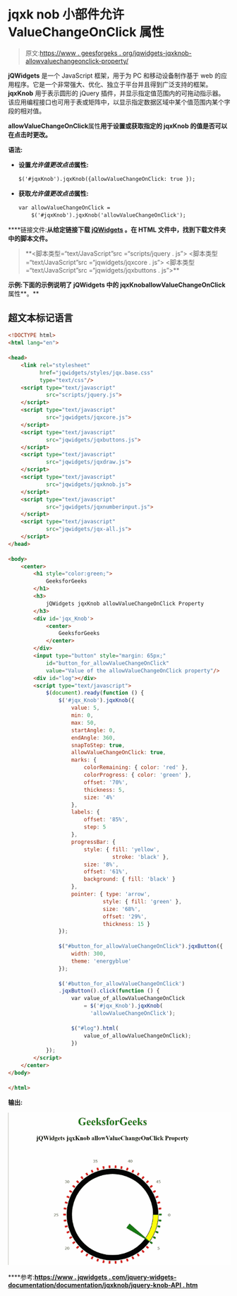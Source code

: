# jqxk nob 小部件允许 ValueChangeOnClick 属性

> 原文:[https://www . geesforgeks . org/jqwidgets-jqxknob-allowvaluechangeonclick-property/](https://www.geeksforgeeks.org/jqwidgets-jqxknob-allowvaluechangeonclick-property/)

**jQWidgets** 是一个 JavaScript 框架，用于为 PC 和移动设备制作基于 web 的应用程序。它是一个非常强大、优化、独立于平台并且得到广泛支持的框架。**jqxKnob** 用于表示圆形的 jQuery 插件，并显示指定值范围内的可拖动指示器。该应用编程接口也可用于表或矩阵中，以显示指定数据区域中某个值范围内某个字段的相对值。

****allowValueChangeOnClick****属性**用于设置或获取指定的 jqxKnob 的值是否可以在点击时更改。**

****语法:****

*   **设置*允许值更改点击*属性:**

    ```html
    $('#jqxKnob').jqxKnob({allowValueChangeOnClick: true });
    ```

*   **获取*允许值更改点击*属性:**

    ```html
    var allowValueChangeOnClick = 
        $('#jqxKnob').jqxKnob('allowValueChangeOnClick');
    ```

****链接文件:**从给定链接下载 [jQWidgets](https://www.jqwidgets.com/download/) 。在 HTML 文件中，找到下载文件夹中的脚本文件。**

> <link rel="”stylesheet”" href="”jqwidgets/styles/jqx.base.css”" type="”text/css”"> **<脚本类型=“text/JavaScript”src =“scripts/jquery . js”></script>
> <脚本类型=“text/JavaScript”src =“jqwidgets/jqxcore . js”></script>
> <脚本类型=“text/JavaScript”src =“jqwidgets/jqxbuttons . js”>**

****示例:**下面的示例说明了 jQWidgets 中的 jqxKnob**allowValueChangeOnClick****属性**。**

## **超文本标记语言**

```html
<!DOCTYPE html>
<html lang="en">

<head>
    <link rel="stylesheet"
          href="jqwidgets/styles/jqx.base.css"
          type="text/css"/>
    <script type="text/javascript" 
            src="scripts/jquery.js">
    </script>
    <script type="text/javascript" 
            src="jqwidgets/jqxcore.js">
    </script>
    <script type="text/javascript" 
            src="jqwidgets/jqxbuttons.js">
    </script>
    <script type="text/javascript" 
            src="jqwidgets/jqxdraw.js">
    </script>
    <script type="text/javascript" 
            src="jqwidgets/jqxknob.js">
    </script>
    <script type="text/javascript" 
            src="jqwidgets/jqxnumberinput.js">
    </script>
    <script type="text/javascript" 
            src="jqwidgets/jqx-all.js">
    </script>
</head>

<body>
    <center>
        <h1 style="color:green;">
            GeeksforGeeks
        </h1>
        <h3>
            jQWidgets jqxKnob allowValueChangeOnClick Property
        </h3>
        <div id='jqx_Knob'>
            <center>
                GeeksforGeeks
            </center>
        </div>
        <input type="button" style="margin: 65px;" 
            id="button_for_allowValueChangeOnClick"
            value="Value of the allowValueChangeOnClick property"/>
        <div id="log"></div>
        <script type="text/javascript">
            $(document).ready(function () {
                $('#jqx_Knob').jqxKnob({
                    value: 5,
                    min: 0,
                    max: 50,
                    startAngle: 0,
                    endAngle: 360,
                    snapToStep: true,
                    allowValueChangeOnClick: true,
                    marks: {
                        colorRemaining: { color: 'red' },
                        colorProgress: { color: 'green' },
                        offset: '70%',
                        thickness: 5,
                        size: '4%'
                    },
                    labels: {
                        offset: '85%',
                        step: 5
                    },
                    progressBar: {
                        style: { fill: 'yellow', 
                                 stroke: 'black' },
                        size: '8%',
                        offset: '61%',
                        background: { fill: 'black' }
                    },
                    pointer: { type: 'arrow', 
                              style: { fill: 'green' }, 
                              size: '68%', 
                              offset: '29%', 
                              thickness: 15 }
                });

                $("#button_for_allowValueChangeOnClick").jqxButton({
                    width: 300,
                    theme: 'energyblue'
                });

                $('#button_for_allowValueChangeOnClick')
                .jqxButton().click(function () {
                    var value_of_allowValueChangeOnClick 
                        = $('#jqx_Knob').jqxKnob(
                          'allowValueChangeOnClick');

                    $("#log").html(
                        value_of_allowValueChangeOnClick);
                    })
            });
        </script>
    </center>
</body>

</html>
```

****输出:****

**![](img/255ae1c0b566ab95c97eafc054506964.png)**

****参考:**[https://www . jqwidgets . com/jquery-widgets-documentation/documentation/jqxknob/jquery-knob-API . htm](https://www.jqwidgets.com/jquery-widgets-documentation/documentation/jqxknob/jquery-knob-api.htm)**